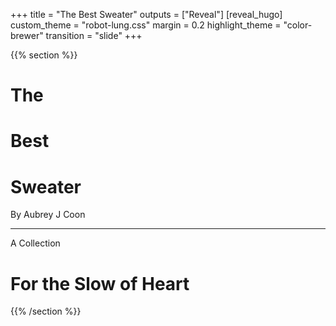 +++
title = "The Best Sweater"
outputs = ["Reveal"]
[reveal_hugo]
custom_theme = "robot-lung.css"
margin = 0.2
highlight_theme = "color-brewer"
transition = "slide"
+++

{{% section %}}

# The 
# Best
# Sweater
    
By Aubrey J Coon

---

A Collection

# For the Slow of Heart  

{{% /section %}}